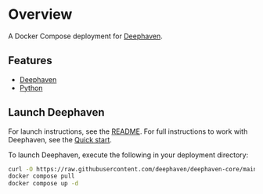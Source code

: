 # Overview

A Docker Compose deployment for [Deephaven](https://deephaven.io).

## Features

- [Deephaven](https://deephaven.io)
- [Python](https://python.org)

## Launch Deephaven

For launch instructions, see the [README](https://github.com/deephaven/deephaven-core/#launch-python).  For full instructions to work with Deephaven, see the [Quick start](https://deephaven.io/core/docs/getting-started/quickstart/).

To launch Deephaven, execute the following in your deployment directory:

```bash
curl -O https://raw.githubusercontent.com/deephaven/deephaven-core/main/containers/python/base/docker-compose.yml
docker compose pull
docker compose up -d
```
